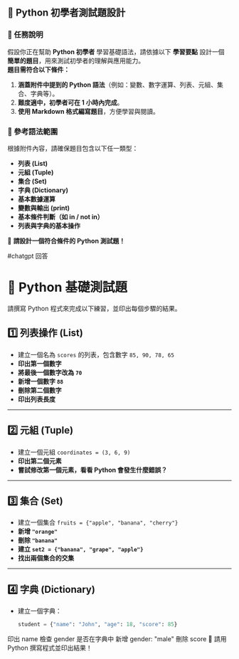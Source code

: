 ## 🎯 Python 初學者測試題設計

### 📌 任務說明
假設你正在幫助 **Python 初學者** 學習基礎語法，請依據以下 **學習要點** 設計一個 **簡單的題目**，用來測試初學者的理解與應用能力。  
**題目需符合以下條件：**
1. **涵蓋附件中提到的 Python 語法**（例如：變數、數字運算、列表、元組、集合、字典等）。
2. **難度適中，初學者可在 1 小時內完成**。
3. **使用 Markdown 格式編寫題目**，方便學習與閱讀。

### 📌 參考語法範圍
根據附件內容，請確保題目包含以下任一類型：
- **列表 (List)**
- **元組 (Tuple)**
- **集合 (Set)**
- **字典 (Dictionary)**
- **基本數據運算**
- **變數與輸出 (print)**
- **基本條件判斷（如 in / not in）**
- **列表與字典的基本操作**

🎯 **請設計一個符合條件的 Python 測試題！**

#chatgpt 回答

# 🐍 Python 基礎測試題

請撰寫 Python 程式來完成以下練習，並印出每個步驟的結果。

## 1️⃣ 列表操作 (List)
- 建立一個名為 `scores` 的列表，包含數字 `85, 90, 78, 65`
- **印出第一個數字**
- **將最後一個數字改為 `70`**
- **新增一個數字 `88`**
- **刪除第二個數字**
- **印出列表長度**

---

## 2️⃣ 元組 (Tuple)
- 建立一個元組 `coordinates = (3, 6, 9)`
- **印出第二個元素**
- **嘗試修改第一個元素，看看 Python 會發生什麼錯誤？**

---

## 3️⃣ 集合 (Set)
- 建立一個集合 `fruits = {"apple", "banana", "cherry"}`
- **新增 `"orange"`**
- **刪除 `"banana"`**
- **建立 `set2 = {"banana", "grape", "apple"}`**
- **找出兩個集合的交集**

---

## 4️⃣ 字典 (Dictionary)
- 建立一個字典：
  ```python
  student = {"name": "John", "age": 18, "score": 85}
印出 name
檢查 gender 是否在字典中
新增 gender: "male"
刪除 score
🎯 請用 Python 撰寫程式並印出結果！
